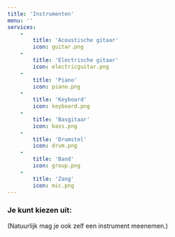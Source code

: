 ```yaml
---
title: 'Instrumenten'
menu: ''
services:
    -
        title: 'Acoustische gitaar'
        icon: guitar.png
    -
        title: 'Electrische gitaar'
        icon: electricguitar.png
    -
        title: 'Piano'
        icon: piano.png
    -
        title: 'Keyboard'
        icon: keyboard.png
    -
        title: 'Basgitaar'
        icon: bass.png
    -
        title: 'Drumstel'
        icon: drum.png
    -
        title: 'Band'
        icon: group.png
    -
        title: 'Zang'
        icon: mic.png
---
```


### Je kunt kiezen uit:<br>
(Natuurlijk mag je ook zelf een instrument meenemen.)
